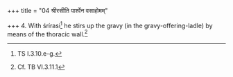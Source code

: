 +++
title = "04 श्रीरसीति पार्श्वेन वसाहोमम्"

+++
4. With śrírasi[^1] he stirs up the gravy (in the gravy-offering-ladle) by means of the thoracic wall.[^2]  


[^1]: TS I.3.10.e-g.  

[^2]: Cf. TB VI.3.11.1  
